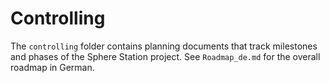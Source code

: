 # Controlling

The `controlling` folder contains planning documents that track milestones and phases of the Sphere Station project. See `Roadmap_de.md` for the overall roadmap in German.
